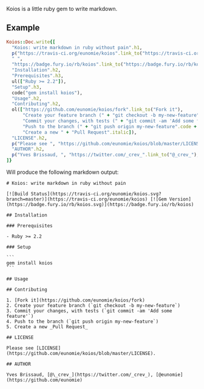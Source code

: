 Koios is a little ruby gem to write markdown.

## Example

```ruby
Koios::Doc.write{[
  "Koios: write markdown in ruby without pain".h1,
  p("https://travis-ci.org/eunomie/koios".link_to("https://travis-ci.org/eunomie/koios.svg?branch=master".img("Build Status")),
  " ",
  "https://badge.fury.io/rb/koios".link_to("https://badge.fury.io/rb/koios.svg".img("Gem Version"))),
  "Installation".h2,
  "Prerequisites".h3,
  ul(["Ruby >= 2.2"]),
  "Setup".h3,
  code("gem install koios"),
  "Usage".h2,
  "Contributing".h2,
  ol(["https://github.com/eunomie/koios/fork".link_to("Fork it"),
      "Create your feature branch (" + "git checkout -b my-new-feature".code + ")",
      "Commit your changes, with tests (" + "git commit -am 'Add some feature'".code + ")",
      "Push to the branch (" + "git push origin my-new-feature".code + ")",
      "Create a new " + "Pull Request".italic]),
  "LICENSE".h2,
  p("Please see ", "https://github.com/eunomie/koios/blob/master/LICENSE".link_to("LICENSE"), "."),
  "AUTHOR".h2,
  p("Yves Brissaud, ", "https://twitter.com/_crev_".link_to("@_crev_"), ", ", "https://github.com/eunomie".link_to("@eunomie"))
]}
```

Will produce the following markdown output:

    # Koios: write markdown in ruby without pain
    
    [![Build Status](https://travis-ci.org/eunomie/koios.svg?branch=master)](https://travis-ci.org/eunomie/koios) [![Gem Version](https://badge.fury.io/rb/koios.svg)](https://badge.fury.io/rb/koios)
    
    ## Installation
    
    ### Prerequisites
    
    - Ruby >= 2.2
    
    ### Setup
    
    ```
    gem install koios
    ```
    
    ## Usage
    
    ## Contributing
    
    1. [Fork it](https://github.com/eunomie/koios/fork)
    2. Create your feature branch (`git checkout -b my-new-feature`)
    3. Commit your changes, with tests (`git commit -am 'Add some feature'`)
    4. Push to the branch (`git push origin my-new-feature`)
    5. Create a new _Pull Request_
    
    ## LICENSE
    
    Please see [LICENSE](https://github.com/eunomie/koios/blob/master/LICENSE).
    
    ## AUTHOR
    
    Yves Brissaud, [@\_crev_](https://twitter.com/_crev_), [@eunomie](https://github.com/eunomie)
